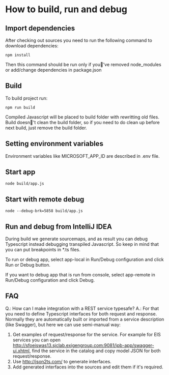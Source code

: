 # How to build, run and debug

## Import dependencies

After checking out sources you need to run the following command to download dependencies:
```
npm install
```
Then this command should be run only if you￿'ve removed node_modules or add/change dependencies in package.json

## Build

To build project run:
```
npm run build
```
Compiled Javascript will be placed to build folder with rewritting old files. Build doesn￿'t clean the build folder, so
if you need to do clean up before next build, just remove the build folder.

## Setting environment variables

Environment variables like MICROSOFT_APP_ID are described in .env file.

## Start app

```
node build/app.js
```

## Start with remote debug

```
node --debug-brk=5858 build/app.js
```

## Run and debug from IntelliJ IDEA

During build we generate sourcemaps, and as result you can debug Typescript instead debugging transpiled Javascript.
So keep in mind that you can put breakpoints in *.ts files.

To run or debug app, select app-local in Run/Debug configuration and click Run or Debug button.

If you want to debug app that is run from console, select app-remote in Run/Debug configuration and click Debug.

## FAQ

Q.: How can I make integration with a REST service typesafe?
A.: For that you need to define Typescript interfaces for both request and response. Normally they are automatically
built or imported from a service description (like Swagger), but here we can use semi-manual way:
1. Get examples of request/response for the service. For example for EIS services you can open http://sfoeiswas13.sjclab.exigengroup.com:9081/ipb-app/swagger-ui.xhtml,
find the service in the catalog and copy model JSON for both request/response.
2. Use http://json2ts.com/ to generate interfaces.
3. Add generated interfaces into the sources and edit them if it's required.

